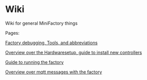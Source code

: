 # Wiki

Wiki for general MiniFactory things


Pages: 

[Factory debugging, Tools, and abbreviations](https://github.tik.uni-stuttgart.de/IAS-MiniFactory/Wiki/blob/main/Debuging_Factory.md "Debuging_Factory.md")

[Overview over the Hardwaresetup, guide to install new controllers](https://github.tik.uni-stuttgart.de/IAS-MiniFactory/Wiki/blob/main/Hardware_Setup.md "Hardware_Setup.md")

[Guide to running the factory](https://github.tik.uni-stuttgart.de/IAS-MiniFactory/Wiki/blob/main/running_factory.md "running_factory.md")

[Overview over mqtt messages with the factory](https://github.tik.uni-stuttgart.de/IAS-MiniFactory/PLC_Code/blob/main/mqtt_messages.md "mqtt_messages.md")
